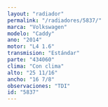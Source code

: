 ```yaml
---
layout: "radiador"
permalink: "/radiadores/5837/"
marca: "Volkswagen"
modelo: "Caddy"
ano: "2014"
motor: "L4 1.6"
transmision: "Estándar"
parte: "434060"
clima: "Con clima"
alto: "25 11/16"
ancho: "16 7/8"
observaciones: "TDI"
id: "5837"
---
```


